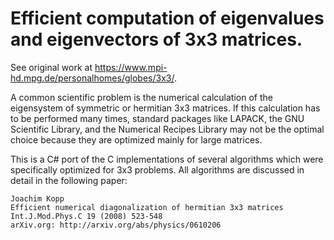 # Efficient computation of eigenvalues and eigenvectors of 3x3 matrices.
See original work at https://www.mpi-hd.mpg.de/personalhomes/globes/3x3/.

A common scientific problem is the numerical calculation of the
eigensystem of symmetric or hermitian 3x3 matrices. If this
calculation has to be performed many times, standard packages
like LAPACK, the GNU Scientific Library, and the Numerical Recipes
Library may not be the optimal choice because they are optimized
mainly for large matrices.

This is a C# port of the C implementations of several algorithms
which were specifically optimized for 3x3 problems.
All algorithms are discussed in detail in the following paper:

```
Joachim Kopp
Efficient numerical diagonalization of hermitian 3x3 matrices
Int.J.Mod.Phys.C 19 (2008) 523-548
arXiv.org: http://arxiv.org/abs/physics/0610206
```